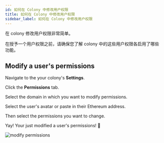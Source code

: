 ```yaml
---
id: 如何在 Colony 中修改用户权限
title: 如何在 Colony 中修改用户权限
sidebar_label: 如何在 Colony 中修改用户权限
---
```


在 colony 修改用户权限非常简单。

在授予一个用户权限之前，请确保您了解 colony 中的这些用户权限各启用了哪些功能。

## Modify a user's permissions
Navigate to the your colony's **Settings**.

Click the **Permissions** tab.

Select the domain in which you want to modify permissions.

Select the user's avatar or paste in their Ethereum address.

Then select the permissions you want to change.

Yay! Your just modified a user's permissions! 🎉

![modify permissions](assets/how-to-modify-user-permissions/1.gif)
